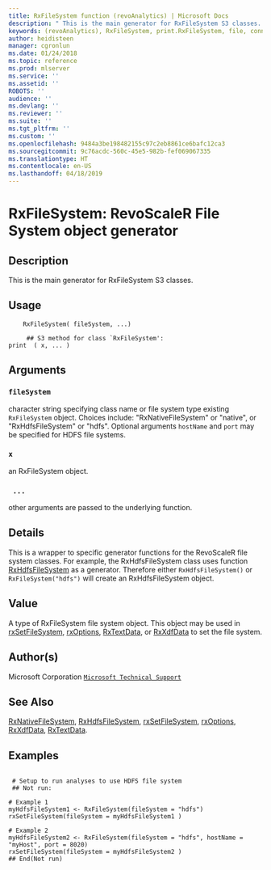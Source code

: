 ```yaml
---
title: RxFileSystem function (revoAnalytics) | Microsoft Docs
description: " This is the main generator for RxFileSystem S3 classes. "
keywords: (revoAnalytics), RxFileSystem, print.RxFileSystem, file, connection
author: heidisteen
manager: cgronlun
ms.date: 01/24/2018
ms.topic: reference
ms.prod: mlserver
ms.service: ''
ms.assetid: ''
ROBOTS: ''
audience: ''
ms.devlang: ''
ms.reviewer: ''
ms.suite: ''
ms.tgt_pltfrm: ''
ms.custom: ''
ms.openlocfilehash: 9484a3be198482155c97c2eb8861ce6bafc12ca3
ms.sourcegitcommit: 9c76acdc-560c-45e5-982b-fef069067335
ms.translationtype: HT
ms.contentlocale: en-US
ms.lasthandoff: 04/18/2019
---
```

 # <a name="rxfilesystem-revoscaler-file-system-object-generator"></a>RxFileSystem: RevoScaleR File System object generator 
 ## <a name="description"></a>Description

This is the main generator for RxFileSystem S3 classes.


 ## <a name="usage"></a>Usage

```   
    RxFileSystem( fileSystem, ...)

     ## S3 method for class `RxFileSystem':
print  ( x, ... )

```

 ## <a name="arguments"></a>Arguments



 ### `fileSystem`
 character string specifying class name or file system type  existing `RxFileSystem` object.  Choices include: "RxNativeFileSystem" or "native", or "RxHdfsFileSystem" or "hdfs". Optional arguments `hostName` and `port` may be specified for HDFS file systems.  


 ### `x`
 an RxFileSystem object.  


 ### ` ...`
 other arguments are passed to the underlying function.  



 ## <a name="details"></a>Details

This is a wrapper to specific generator functions for the RevoScaleR file system classes. For example, the RxHdfsFileSystem class uses function [RxHdfsFileSystem](RxHdfsFileSystem.md) as a generator. Therefore either `RxHdfsFileSystem()` or `RxFileSystem("hdfs")` will create an RxHdfsFileSystem object.


 ## <a name="value"></a>Value

A type of RxFileSystem file system object. This object may be used in [rxSetFileSystem](rxSetFileSystem.md), [rxOptions](rxOptions.md), [RxTextData](RxTextData.md), or [RxXdfData](RxXdfData.md) to set the file system.

 ## <a name="authors"></a>Author(s)
 Microsoft Corporation [`Microsoft Technical Support`](https://go.microsoft.com/fwlink/?LinkID=698556&clcid=0x409)


 ## <a name="see-also"></a>See Also

[RxNativeFileSystem](RxNativeFileSystem.md), [RxHdfsFileSystem](RxHdfsFileSystem.md), [rxSetFileSystem](rxSetFileSystem.md), [rxOptions](rxOptions.md), [RxXdfData](RxXdfData.md), [RxTextData](RxTextData.md).

 ## <a name="examples"></a>Examples

 ```

  # Setup to run analyses to use HDFS file system
  ## Not run:

# Example 1
myHdfsFileSystem1 <- RxFileSystem(fileSystem = "hdfs")
rxSetFileSystem(fileSystem = myHdfsFileSystem1 )

# Example 2
myHdfsFileSystem2 <- RxFileSystem(fileSystem = "hdfs", hostName = "myHost", port = 8020)
rxSetFileSystem(fileSystem = myHdfsFileSystem2 )
 ## End(Not run) 
```



